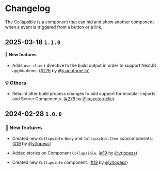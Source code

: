 # Changelog

The Collapsible is a component that can hid and show another component when a event is triggered from a button or a link.

## 2025-03-18 `1.1.0`

#### 🎉 New features

- Adds `use-client` directive to the build output in order to support NextJS applications. ([#276](https://github.com/TiendaNube/nimbus-design-system/pull/276) by [@joacotornello](https://github.com/joacotornello))

### 💡 Others

- Rebuild after build process changes to add support for modular imports and Server Components. ([#276](https://github.com/TiendaNube/nimbus-design-system/pull/276) by [@joacotornello](https://github.com/joacotornello))

## 2024-02-28 `1.0.0`

### 🎉 New features

- Created new `Collapsible.Body` and `Collapsible.Item` subcomponents. ([#19](https://github.com/TiendaNube/nimbus-design-system/pull/222) by [@vrlopess](https://github.com/vrlopess))

- Added stories on Component `Collapsible`. ([#19](https://github.com/TiendaNube/nimbus-design-system/pull/222) by [@vrlopess](https://github.com/vrlopess))

- Created new `Collapsible` component. ([#19](https://github.com/TiendaNube/nimbus-design-system/pull/222) by [@vrlopess](https://github.com/vrlopess))
